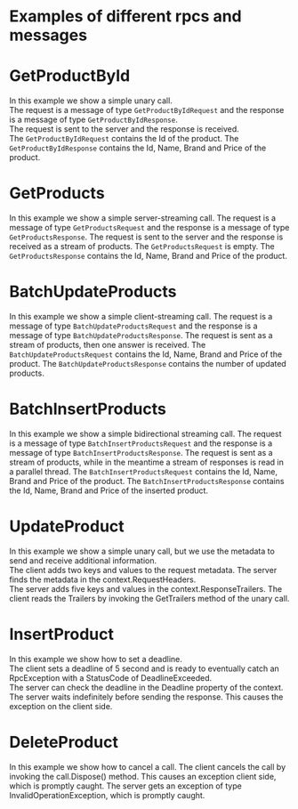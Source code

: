 # Examples of different rpcs and messages

# GetProductById
In this example we show a simple unary call.  
The request is a message of type `GetProductByIdRequest` and the response is a message of type `GetProductByIdResponse`.  
The request is sent to the server and the response is received.  
The `GetProductByIdRequest` contains the Id of the product.
The `GetProductByIdResponse` contains the Id, Name,  Brand and Price of the product.

# GetProducts
In this example we show a simple server-streaming call.
The request is a message of type `GetProductsRequest` and the response is a message of type `GetProductsResponse`.
The request is sent to the server and the response is received as a stream of products.
The `GetProductsRequest` is empty.
The `GetProductsResponse` contains the Id, Name,  Brand and Price of the product.

# BatchUpdateProducts
In this example we show a simple client-streaming call.
The request is a message of type `BatchUpdateProductsRequest` and the response is a message of type `BatchUpdateProductsResponse`.
The request is sent as a stream of products, then one answer is received.
The `BatchUpdateProductsRequest` contains the Id, Name,  Brand and Price of the product.
The `BatchUpdateProductsResponse` contains the number of updated products.

# BatchInsertProducts
In this example we show a simple bidirectional streaming call.
The request is a message of type `BatchInsertProductsRequest` and the response is a message of type `BatchInsertProductsResponse`.
The request is sent as a stream of products, while in the meantime a stream of responses is read in a parallel thread.
The `BatchInsertProductsRequest` contains the Id, Name,  Brand and Price of the product.
The `BatchInsertProductsResponse` contains the Id, Name,  Brand and Price of the inserted product.

# UpdateProduct
In this example we show a simple unary call, but we use the metadata to send and receive additional information.  
The client adds two keys and values to the request metadata.
The server finds the metadata in the context.RequestHeaders.  
The server adds five keys and values in the context.ResponseTrailers.
The client reads the Trailers by invoking the GetTrailers method of the unary call.

# InsertProduct
In this example we show how to set a deadline.  
The client sets a deadline of 5 second and is ready to eventually catch an RpcException with a StatusCode of DeadlineExceeded.  
The server can check the deadline in the Deadline property of the context.  
The server waits indefinitely before sending the response. This causes the exception on the client side.

# DeleteProduct
In this example we show how to cancel a call.
The client cancels the call by invoking the call.Dispose() method.
This causes an exception client side, which is promptly caught.
The server gets an exception of type InvalidOperationException, which is promptly caught.

